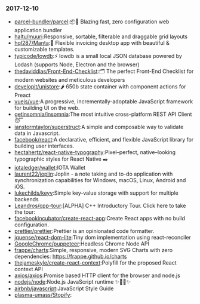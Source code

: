 ### 2017-12-10 
* [parcel-bundler/parcel](https://github.com//parcel-bundler/parcel):📦🚀 Blazing fast, zero configuration web application bundler 
* [haltu/muuri](https://github.com//haltu/muuri):Responsive, sortable, filterable and draggable grid layouts 
* [hql287/Manta](https://github.com//hql287/Manta):🎉 Flexible invoicing desktop app with beautiful & customizable templates. 
* [typicode/lowdb](https://github.com//typicode/lowdb):⚡️ lowdb is a small local JSON database powered by Lodash (supports Node, Electron and the browser) 
* [thedaviddias/Front-End-Checklist](https://github.com//thedaviddias/Front-End-Checklist):🗂 The perfect Front-End Checklist for modern websites and meticulous developers 
* [developit/unistore](https://github.com//developit/unistore):🌶 650b state container with component actions for Preact 
* [vuejs/vue](https://github.com//vuejs/vue):A progressive, incrementally-adoptable JavaScript framework for building UI on the web. 
* [getinsomnia/insomnia](https://github.com//getinsomnia/insomnia):The most intuitive cross-platform REST API Client 😴 
* [ianstormtaylor/superstruct](https://github.com//ianstormtaylor/superstruct):A simple and composable way to validate data in Javascript. 
* [facebook/react](https://github.com//facebook/react):A declarative, efficient, and flexible JavaScript library for building user interfaces. 
* [hectahertz/react-native-typography](https://github.com//hectahertz/react-native-typography):Pixel–perfect, native–looking typographic styles for React Native ✒️ 
* [iotaledger/wallet](https://github.com//iotaledger/wallet):IOTA Wallet 
* [laurent22/joplin](https://github.com//laurent22/joplin):Joplin - a note taking and to-do application with synchronization capabilities for Windows, macOS, Linux, Android and iOS. 
* [lukechilds/keyv](https://github.com//lukechilds/keyv):Simple key-value storage with support for multiple backends 
* [Leandros/cpp-tour](https://github.com//Leandros/cpp-tour):[ALPHA] C++ Introductory Tour. Click here to take the tour: 
* [facebookincubator/create-react-app](https://github.com//facebookincubator/create-react-app):Create React apps with no build configuration. 
* [prettier/prettier](https://github.com//prettier/prettier):Prettier is an opinionated code formatter. 
* [jquense/react-dom-lite](https://github.com//jquense/react-dom-lite):Tiny dom implementation using react-reconciler 
* [GoogleChrome/puppeteer](https://github.com//GoogleChrome/puppeteer):Headless Chrome Node API 
* [frappe/charts](https://github.com//frappe/charts):Simple, responsive, modern SVG Charts with zero dependencies: https://frappe.github.io/charts 
* [thejameskyle/create-react-context](https://github.com//thejameskyle/create-react-context):Polyfill for the proposed React context API 
* [axios/axios](https://github.com//axios/axios):Promise based HTTP client for the browser and node.js 
* [nodejs/node](https://github.com//nodejs/node):Node.js JavaScript runtime ✨🐢🚀✨ 
* [airbnb/javascript](https://github.com//airbnb/javascript):JavaScript Style Guide 
* [plasma-umass/Stopify](https://github.com//plasma-umass/Stopify): 
